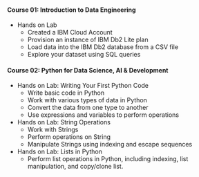 #### Course 01: Introduction to Data Engineering
- Hands on Lab
  - Created a IBM Cloud Account
  - Provision an instance of IBM Db2 Lite plan
  - Load data into the IBM Db2 database from a CSV file
  - Explore your dataset using SQL queries

#### Course 02: Python for Data Science, AI & Development
- Hands on Lab: Writing Your First Python Code
  - Write basic code in Python
  - Work with various types of data in Python
  - Convert the data from one type to another
  - Use expressions and variables to perform operations
- Hands on Lab: String Operations
  - Work with Strings
  - Perform operations on String
  - Manipulate Strings using indexing and escape sequences
- Hands on Lab: Lists in Python
  - Perform list operations in Python, including indexing, list manipulation, and copy/clone list.
